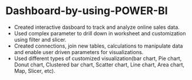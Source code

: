 # Dashboard-by-using-POWER-BI
* Created interactive dasboard to track and analyze online sales data.
* Used complex parameter to drill down in worksheet and customization using filter and slicer.
* Created connections, join new tables, calculations to manipulate data and enable user driven parameters for visualizations.
* Used different types of customized visualization(bar chart, Pie chart, Donut chart, Clustered bar chart, Scatter chart, Line chart, Area chart, Map, Slicer, etc).

